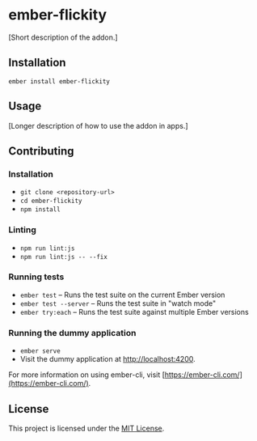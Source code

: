 ember-flickity
==============================================================================

[Short description of the addon.]

Installation
------------------------------------------------------------------------------

```
ember install ember-flickity
```


Usage
------------------------------------------------------------------------------

[Longer description of how to use the addon in apps.]


Contributing
------------------------------------------------------------------------------

### Installation

* `git clone <repository-url>`
* `cd ember-flickity`
* `npm install`

### Linting

* `npm run lint:js`
* `npm run lint:js -- --fix`

### Running tests

* `ember test` – Runs the test suite on the current Ember version
* `ember test --server` – Runs the test suite in "watch mode"
* `ember try:each` – Runs the test suite against multiple Ember versions

### Running the dummy application

* `ember serve`
* Visit the dummy application at [http://localhost:4200](http://localhost:4200).

For more information on using ember-cli, visit [https://ember-cli.com/](https://ember-cli.com/).

License
------------------------------------------------------------------------------

This project is licensed under the [MIT License](LICENSE.md).
